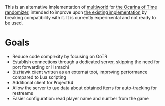This is an alternative implementation of [multiworld](https://wiki.ootrandomizer.com/index.php?title=Multiworld) for [the Ocarina of Time randomizer](https://ootrandomizer.com/), intended to improve upon [the existing implementation](https://github.com/TestRunnerSRL/bizhawk-co-op) by breaking compatibility with it. It is currently experimental and not ready to be used.

# Goals

* Reduce code complexity by focusing on OoTR
* Establish connections through a dedicated server, skipping the need for port forwarding or Hamachi
* BizHawk client written as an external tool, improving performance compared to Lua scripting
* Additional client for Project64
* Allow the server to use data about obtained items for auto-tracking for restreams
* Easier configuration: read player name and number from the game

